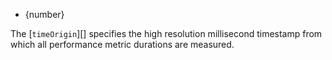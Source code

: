 <!-- YAML
added: v8.5.0
-->

* {number}

The [`timeOrigin`][] specifies the high resolution millisecond timestamp from
which all performance metric durations are measured.

